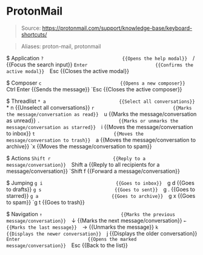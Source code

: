 # ProtonMail

> Source: https://protonmail.com/support/knowledge-base/keyboard-shortcuts/

> Aliases: proton-mail, protonmail

$ Application
    `?                             {{Opens the help modal}} 
    `/                             {{Focus the search input}} 
    `Enter                         {{Confirms the active modal}} 
    `Esc                           {{Closes the active modal}} 

$ Composer
    `c                             {{Opens a new composer}} 
    `Ctrl Enter                    {{Sends the message}} 
    `Esc                           {{Closes the active composer}} 

$ Threadlist
    `* a                           {{Select all conversations}} 
    `* n                           {{Unselect all conversations}} 
    `r                             {{Marks the message/conversation as read}} 
    `u                             {{Marks the message/conversation as unread}} 
    `.                             {{Marks or unmarks the message/conversation as starred}} 
    `i                             {{Moves the message/conversation to inbox}} 
    `t                             {{Moves the message/conversation to trash}} 
    `a                             {{Moves the message/conversation to archive}} 
    `x                             {{Moves the message/conversation to spam}} 

$ Actions
    `Shift r                       {{Reply to a message/conversation}} 
    `Shift a                       {{Reply to all recipients for a message/conversation}} 
    `Shift f                       {{Forward a message/conversation}} 

$ Jumping
    `g i                           {{Goes to inbox}} 
    `g d                           {{Goes to drafts}} 
    `g s                           {{Goes to sent}} 
    `g .                           {{Goes to starred}} 
    `g a                           {{Goes to archive}} 
    `g x                           {{Goes to spam}} 
    `g t                           {{Goes to trash}} 

$ Navigation
    `↑                             {{Marks the previous message/conversation}} 
    `↓                             {{Marks the next message/conversation}} 
    `←                             {{Marks the last message}} 
    `→                             {{Unmarks the message}} 
    `k                             {{Displays the newer conversation}} 
    `j                             {{Displays the older conversation}} 
    `Enter                         {{Opens the marked message/conversation}} 
    `Esc                           {{Back to the list}} 

